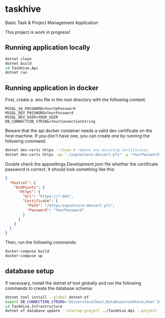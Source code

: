 # taskhive
Basic Task &amp; Project Management Application

This project is work in progress!

## Running application locally

```bash
dotnet clean
dotnet build
cd TaskHive.Api
dotnet run
```

## Running application in docker

First, create a .env file in the root directory with the following content:
```
MSSQL_SA_PASSWORD=YourSaPassword
MSSQL_DEV_PASSWORD=YourPassword
MSSQL_DEV_USER=YOUR_USER
DB_CONNECTION_STRING=YourConnectionString
```

Beware that the api docker container needs a valid dev certificate on the host machine. If you don't have one, you can create one by running the following command:
```bash
dotnet dev-certs https --clean # remove any existing certificates
dotnet dev-certs https -ep "./aspnetcore-devcert.pfx" -p "YourPassword"
```

Double check the appsettings.Development.json file whether the certificate password is correct.
It should look something like this:
```json
{
  "Kestrel": {
    "EndPoints": {
      "Https": {
        "Url": "https://*:443",
        "Certificate": {
          "Path": "/https/aspnetcore-devcert.pfx",
          "Password": "YourPassword"
        }
      }
    }
  }
}
```

Then, run the following commands:
```bash
docker-compose build
docker-compose up
```

## database setup
If necessary, install the dotnet ef tool globally and run the following commands to create the database schema:

```bash
dotnet tool install --global dotnet-ef
export DB_CONNECTION_STRING="Server=localhost;Database=taskhive;User Id=sa;Password=yourStrong(!)Password;"
cd TaskHive.Infrastructure
dotnet ef database update --startup-project ../TaskHive.Api --project .
```
